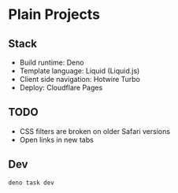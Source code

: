 # Plain Projects

## Stack

- Build runtime: Deno
- Template language: Liquid (Liquid.js)
- Client side navigation: Hotwire Turbo
- Deploy: Cloudflare Pages

## TODO

- CSS filters are broken on older Safari versions
- Open links in new tabs

## Dev

```
deno task dev
```
